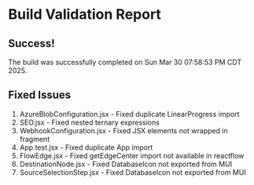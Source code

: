 # Build Validation Report

## Success!

The build was successfully completed on Sun Mar 30 07:58:53 PM CDT 2025.

## Fixed Issues

1. AzureBlobConfiguration.jsx - Fixed duplicate LinearProgress import
2. SEO.jsx - Fixed nested ternary expressions
3. WebhookConfiguration.jsx - Fixed JSX elements not wrapped in fragment
4. App.test.jsx - Fixed duplicate App import
5. FlowEdge.jsx - Fixed getEdgeCenter import not available in reactflow
6. DestinationNode.jsx - Fixed DatabaseIcon not exported from MUI
7. SourceSelectionStep.jsx - Fixed DatabaseIcon not exported from MUI
